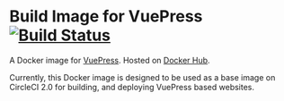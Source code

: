 # Build Image for VuePress [![Build Status](https://circleci.com/gh/taikii/cibuilds-vuepress.svg?style=shield)](https://circleci.com/gh/taikii/cibuilds-vuepress)

A Docker image for [VuePress](https://vuepress.vuejs.org/). Hosted on [Docker Hub](https://hub.docker.com/r/taikii/vuepress/).

Currently, this Docker image is designed to be used as a base image on CircleCI 2.0 for building, and deploying VuePress based websites.
